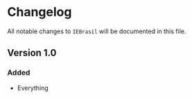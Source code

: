 # Changelog

All notable changes to `IEBrasil` will be documented in this file.

## Version 1.0

### Added
- Everything

